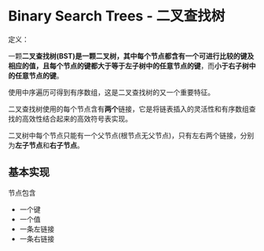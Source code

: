 # Binary Search Trees - 二叉查找树

定义：

一颗**二叉查找树(BST)**是一颗二叉树，其中每个节点都含有一个可进行比较的键及相应的值，且每个节点的键都**大于等于左子树中的任意节点的键**，而**小于右子树中的任意节点的键**。

使用中序遍历可得到有序数组，这是二叉查找树的又一个重要特征。

二叉查找树使用的每个节点含有**两个**链接，它是将链表插入的灵活性和有序数组查找的高效性结合起来的高效符号表实现。

二叉树中每个节点只能有一个父节点(根节点无父节点)，只有左右两个链接，分别为**左子节点**和**右子节点**。

## 基本实现

节点包含

- 一个键
- 一个值
- 一条左链接
- 一条右链接

